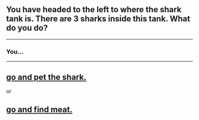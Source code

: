 ## You have headed to the left to where the shark tank is. There are 3 sharks inside this tank. What do you do?
---
### You...
---
## [go and pet the shark.](Pet/Nothing.md)   
or   
## [go and find meat.](Meat/Storage)